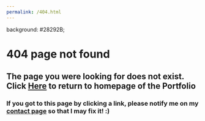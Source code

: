 ```yaml
---
permalink: /404.html
---
```


background: #28292B;

# 404 page not found

## <span style="color" white>The page you were looking for does not exist. Click <a href="index.html">Here</a> to return to homepage of the Portfolio</span>

### If you got to this page by clicking a link, please notify me on my <a href="contact.html">contact page</a> so that I may fix it! :)

